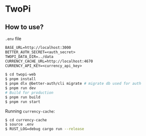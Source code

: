 # TwoPi

## How to use?

`.env` file

```txt
BASE_URL=http://localhost:3000
BETTER_AUTH_SECRET=<auth_secret>
TWOPI_DATA_DIR=../data
CURRENCY_CACHE_URL=http://localhost:4670
CURRENCY_API_KEY=<currency_api_key>
```

```sh
$ cd twopi-web
$ pnpm install
$ pnpm dlx @better-auth/cli migrate # migrate db used for auth
$ pnpm run dev
# Build for production
$ pnpm run build
$ pnpm run start
```

Running `currency-cache`:

```sh
$ cd currency-cache
$ source .env
$ RUST_LOG=debug cargo run --release
```
